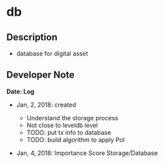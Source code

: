 # db

## Description
+   database for digital asset

## Developer Note

__Date: Log__

+   Jan, 2, 2018: created
    -   Understand the storage process
    -   Not close to leveldb level
    -   TODO:  put tx info to database
    -   TODO:  build algorithm to apply PoI

+   Jan, 4, 2018: Importance Score Storage/Database











